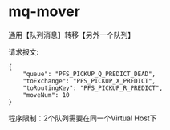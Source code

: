 # mq-mover

通用【队列消息】转移【另外一个队列】

请求报文:
```
{
	"queue": "PFS_PICKUP_Q_PREDICT_DEAD",
	"toExchange": "PFS_PICKUP_X_PREDICT",
	"toRoutingKey": "PFS_PICKUP_R_PREDICT",
	"moveNum": 10
}
```

程序限制：2个队列需要在同一个Virtual Host下
